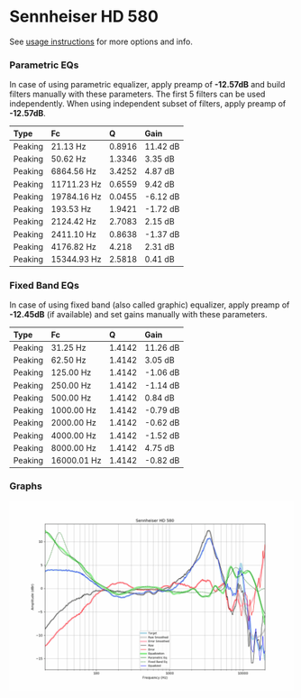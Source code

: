 # Sennheiser HD 580
See [usage instructions](https://github.com/jaakkopasanen/AutoEq#usage) for more options and info.

### Parametric EQs
In case of using parametric equalizer, apply preamp of **-12.57dB** and build filters manually
with these parameters. The first 5 filters can be used independently.
When using independent subset of filters, apply preamp of **-12.57dB**.

| Type    | Fc          |      Q | Gain     |
|:--------|:------------|:-------|:---------|
| Peaking | 21.13 Hz    | 0.8916 | 11.42 dB |
| Peaking | 50.62 Hz    | 1.3346 | 3.35 dB  |
| Peaking | 6864.56 Hz  | 3.4252 | 4.87 dB  |
| Peaking | 11711.23 Hz | 0.6559 | 9.42 dB  |
| Peaking | 19784.16 Hz | 0.0455 | -6.12 dB |
| Peaking | 193.53 Hz   | 1.9421 | -1.72 dB |
| Peaking | 2124.42 Hz  | 2.7083 | 2.15 dB  |
| Peaking | 2411.10 Hz  | 0.8638 | -1.37 dB |
| Peaking | 4176.82 Hz  | 4.218  | 2.31 dB  |
| Peaking | 15344.93 Hz | 2.5818 | 0.41 dB  |

### Fixed Band EQs
In case of using fixed band (also called graphic) equalizer, apply preamp of **-12.45dB**
(if available) and set gains manually with these parameters.

| Type    | Fc          |      Q | Gain     |
|:--------|:------------|:-------|:---------|
| Peaking | 31.25 Hz    | 1.4142 | 11.26 dB |
| Peaking | 62.50 Hz    | 1.4142 | 3.05 dB  |
| Peaking | 125.00 Hz   | 1.4142 | -1.06 dB |
| Peaking | 250.00 Hz   | 1.4142 | -1.14 dB |
| Peaking | 500.00 Hz   | 1.4142 | 0.84 dB  |
| Peaking | 1000.00 Hz  | 1.4142 | -0.79 dB |
| Peaking | 2000.00 Hz  | 1.4142 | -0.62 dB |
| Peaking | 4000.00 Hz  | 1.4142 | -1.52 dB |
| Peaking | 8000.00 Hz  | 1.4142 | 4.75 dB  |
| Peaking | 16000.01 Hz | 1.4142 | -0.82 dB |

### Graphs
![](./Sennheiser%20HD%20580.png)